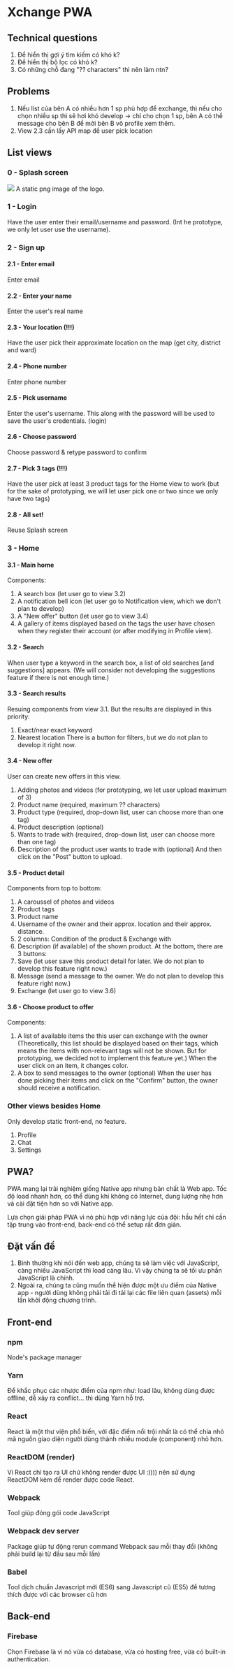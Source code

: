 # Xchange PWA

## Technical questions
1. Để hiển thị gợi ý tìm kiếm có khó k?
2. Để hiển thị bộ lọc có khó k?
3. Có những chỗ đang "?? characters" thì nên làm ntn?

## Problems
1. Nếu list của bên A có nhiều hơn 1 sp phù hợp để exchange, thì nếu cho chọn nhiều sp thì sẽ hơi khó develop -> chỉ cho chọn 1 sp, bên A có thể message cho bên B để mời bên B vô profile xem thêm.
2. View 2.3 cần lấy API map để user pick location

## List views
### 0 - Splash screen
![](https://raw.githubusercontent.com/oddeyemotion/xchange/main/assets/01.png)
A static png image of the logo.
### 1 - Login
Have the user enter their email/username and password. (Int he prototype, we only let user use the username).
### 2 - Sign up
#### 2.1 - Enter email
Enter email
#### 2.2 - Enter your name
Enter the user's real name
#### 2.3 - Your location (!!!)
Have the user pick their approximate location on the map (get city, district and ward)
#### 2.4 - Phone number
Enter phone number
#### 2.5 - Pick username
Enter the user's username. This along with the password will be used to save the user's credentials. (login)
#### 2.6 - Choose password
Choose password & retype password to confirm
#### 2.7 - Pick 3 tags (!!!)
Have the user pick at least 3 product tags for the Home view to work (but for the sake of prototyping, we will let user pick one or two since we only have two tags)
#### 2.8 - All set!
Reuse Splash screen

### 3 - Home
#### 3.1 - Main home
Components: 
1. A search box (let user go to view 3.2)
2. A notification bell icon (let user go to Notification view, which we don't plan to develop)
3. A "New offer" button (let user go to view 3.4)
4. A gallery of items displayed based on the tags the user have chosen when they register their account (or after modifying in Profile view).
#### 3.2 - Search
When user type a keyword in the search box, a list of old searches [and suggestions] appears. (We will consider not developing the suggestions feature if there is not enough time.)
#### 3.3 - Search results
Resuing components from view 3.1. But the results are displayed in this priority:
1. Exact/near exact keyword
2. Nearest location
There is a button for filters, but we do not plan to develop it right now.
#### 3.4 - New offer
User can create new offers in this view.
1. Adding photos and videos (for prototyping, we let user upload maximum of 3)
2. Product name (required, maximum ?? characters)
3. Product type (required, drop-down list, user can choose more than one tag)
4. Product description (optional)
5. Wants to trade with (required, drop-down list, user can choose more than one tag)
6. Description of the product user wants to trade with (optional)
And then click on the "Post" button to upload.
#### 3.5 - Product detail
Components from top to bottom:
1. A caroussel of photos and videos
2. Product tags
3. Product name
4. Username of the owner and their approx. location and their approx. distance.
5. 2 columns: Condition of the product & Exchange with
6. Description (if available) of the shown product.
At the bottom, there are 3 buttons: 
1. Save (let user save this product detail for later. We do not plan to develop this feature right now.)
2. Message (send a message to the owner. We do not plan to develop this feature right now.)
3. Exchange (let user go to view 3.6)
#### 3.6 - Choose product to offer
Components:
1. A list of available items the this user can exchange with the owner (Theoretically, this list should be displayed based on their tags, which means the items with non-relevant tags will not be shown. But for prototyping, we decided not to implement this feature yet.) When the user click on an item, it changes color.
2. A box to send messages to the owner (optional)
When the user has done picking their items and click on the "Confirm" button, the owner should receive a notification.

### Other views besides Home
Only develop static front-end, no feature.
1. Profile
2. Chat
3. Settings

## PWA?
PWA mang lại trải nghiệm giống Native app nhưng bản chất là Web app. Tốc độ load nhanh hơn, có thể dùng khi không có Internet, dung lượng nhẹ hơn và cài đặt tiện hơn so với Native app.

Lựa chọn giải pháp PWA vì nó phù hợp với năng lực của đội: hầu hết chỉ cần tập trung vào front-end, back-end có thể setup rất đơn giản.

## Đặt vấn đề
1. Bình thường khi nói đến web app, chúng ta sẽ làm việc với JavaScript, càng nhiều JavaScript thì load càng lâu. Vì vậy chúng ta sẽ tối ưu phần JavaScript là chính.
2. Ngoài ra, chúng ta cũng muốn thể hiện được một ưu điểm của Native app - người dùng không phải tải đi tải lại các file liên quan (assets) mỗi lần khởi động chương trình.

## Front-end
### npm 
Node's package manager

### Yarn
Để khắc phục các nhược điểm của npm như: load lâu, không dùng được offline, dễ xảy ra conflict... thì dùng Yarn hỗ trợ.

### React
React là một thư viện phổ biến, với đặc điểm nổi trội nhất là có thể chia nhỏ mã nguồn giao diện người dùng thành nhiều module (component) nhỏ hơn.

### ReactDOM (render)
Vì React chỉ tạo ra UI chứ không render được UI :)))) nên sử dụng ReactDOM kèm để render được code React.

### Webpack
Tool giúp đóng gói code JavaScript

### Webpack dev server
Package giúp tự động rerun command Webpack sau mỗi thay đổi (không phải build lại từ đầu sau mỗi lần)

### Babel
Tool dịch chuẩn Javascript mới (ES6) sang Javascript cũ (ES5) để tương thích được với các browser cũ hơn

## Back-end
### Firebase
Chọn Firebase là vì nó vừa có database, vừa có hosting free, vừa có built-in authentication.
